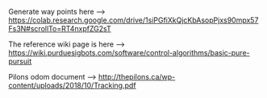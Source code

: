 Generate way points here --> https://colab.research.google.com/drive/1siPGfiXkQjcKbAsopPjxs90mpx57Fs3N#scrollTo=RT4nxpfZG2sT

The reference wiki page is here --> https://wiki.purduesigbots.com/software/control-algorithms/basic-pure-pursuit

Pilons odom document --> http://thepilons.ca/wp-content/uploads/2018/10/Tracking.pdf
